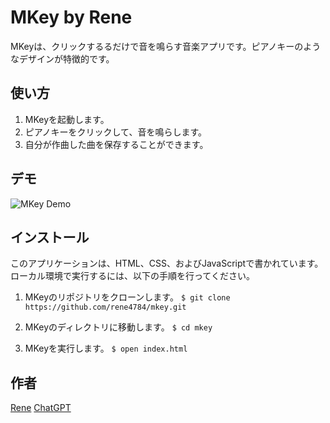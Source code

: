 MKey by Rene
====

MKeyは、クリックするるだけで音を鳴らす音楽アプリです。ピアノキーのようなデザインが特徴的です。

## 使い方
1. MKeyを起動します。
2. ピアノキーをクリックして、音を鳴らします。
3. 自分が作曲した曲を保存することができます。

## デモ
![MKey Demo](demo.gif)

## インストール
このアプリケーションは、HTML、CSS、およびJavaScriptで書かれています。ローカル環境で実行するには、以下の手順を行ってください。

1. MKeyのリポジトリをクローンします。
```$ git clone https://github.com/rene4784/mkey.git```

2. MKeyのディレクトリに移動します。
```$ cd mkey```

3. MKeyを実行します。
```$ open index.html```

## 作者
[Rene](https://github.com/rene4784)
[ChatGPT](https://chat.openai.com/chat)
